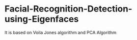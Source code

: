# Facial-Recognition-Detection-using-Eigenfaces
It is based on Voila Jones algorithm and PCA Algorithm
